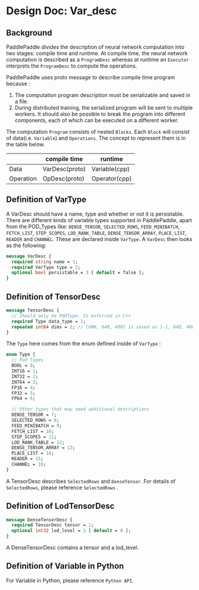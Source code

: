 # Design Doc: Var_desc

## Background
PaddlePaddle divides the description of neural network computation into two stages: compile time and runtime. At compile time, the neural network computation is described as a `ProgramDesc` whereas at runtime an `Executor` interprets the `ProgramDesc` to compute the operations.

PaddlePaddle uses proto message to describe compile time program because :

1. The computation program description must be serializable and saved in a file.
1. During distributed training, the serialized program will be sent to multiple workers. It should also be possible to break the program into different components, each of which can be executed on a different worker.

The computation `Program` consists of nested `Blocks`. Each `Block` will consist of data(i.e. `Variable`)  and  `Operations`. The concept to represent them is in the table below.

<table>
<thead>
<tr>
<th></th>
<th>compile time</th>
<th>runtime</th>
</tr>
</thead>
<tbody>
<tr>
<td>Data </td>
<td>VarDesc(proto) </td>
<td>Variable(cpp) </td>
</tr>
<tr>
<td>Operation </td>
<td>OpDesc(proto) </td>
<td>Operator(cpp) </td>
</tr>
</tbody>
</table>


## Definition of VarType

A VarDesc should have a name, type and whether or not it is persistable. There are different kinds of variable types supported in PaddlePaddle, apart from the POD_Types like: `DENSE_TENSOR`, `SELECTED_ROWS`, `FEED_MINIBATCH`, `FETCH_LIST`, `STEP_SCOPES`, `LOD_RANK_TABLE`, `DENSE_TENSOR_ARRAY`, `PLACE_LIST`, `READER` and `CHANNEL`. These are declared inside `VarType`. A `VarDesc` then looks as the following:

```proto
message VarDesc {
  required string name = 1;
  required VarType type = 2;
  optional bool persistable = 3 [ default = false ];
}
```

## Definition of TensorDesc

```proto
message TensorDesc {
  // Should only be PODType. Is enforced in C++
  required Type data_type = 1;
  repeated int64 dims = 2; // [UNK, 640, 480] is saved as [-1, 640, 480]
}
```

The `Type` here comes from the enum defined inside of `VarType` :

```proto
enum Type {
  // Pod Types
  BOOL = 0;
  INT16 = 1;
  INT32 = 2;
  INT64 = 3;
  FP16 = 4;
  FP32 = 5;
  FP64 = 6;

  // Other types that may need additional descriptions
  DENSE_TENSOR = 7;
  SELECTED_ROWS = 8;
  FEED_MINIBATCH = 9;
  FETCH_LIST = 10;
  STEP_SCOPES = 11;
  LOD_RANK_TABLE = 12;
  DENSE_TENSOR_ARRAY = 13;
  PLACE_LIST = 14;
  READER = 15;
  CHANNEL = 16;
}
```

A TensorDesc describes `SelectedRows` and `DenseTensor`. For details of `SelectedRows`, please reference `SelectedRows` .

## Definition of LodTensorDesc

```proto
message DenseTensorDesc {
  required TensorDesc tensor = 1;
  optional int32 lod_level = 2 [ default = 0 ];
}
```

A DenseTensorDesc contains a tensor and a lod_level.

## Definition of Variable in Python

For Variable in Python, please reference `Python API`.
